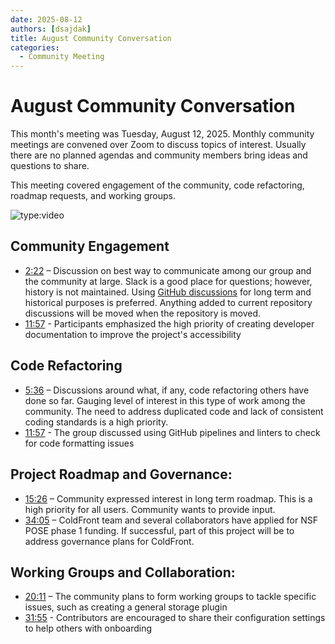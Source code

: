 ```yaml
---
date: 2025-08-12
authors: [dsajdak]
title: August Community Conversation
categories:
  - Community Meeting
---
```


# August Community Conversation

This month's meeting was Tuesday, August 12, 2025.  Monthly community meetings are convened over Zoom to discuss topics of interest.  Usually there are no planned agendas and community members bring ideas and questions to share. 


<!-- more -->

This meeting covered engagement of the community, code refactoring, roadmap requests, and working groups.

![type:video](https://www.youtube.com/embed/bnfaGM1IWBI?si=CK3f6cdQG2LSIBUF) 

## Community Engagement
- [2:22](http://www.youtube.com/watch?v=bnfaGM1IWBI&t=142) – Discussion on best way to communicate among our group and the community at large.  Slack is a good place for questions; however, history is not maintained.  Using [GitHub discussions](https://github.com/ubccr/coldfront/discussions) for long term and historical purposes is preferred.  Anything added to current repository discussions will be moved when the repository is moved.
- [11:57](http://www.youtube.com/watch?v=bnfaGM1IWBI&t=676) - Participants emphasized the high priority of creating developer documentation to improve the project's accessibility

## Code Refactoring
- [5:36](http://www.youtube.com/watch?v=bnfaGM1IWBI&t=336) – Discussions around what, if any, code refactoring others have done so far.  Gauging level of interest in this type of work among the community.  The need to address duplicated code and lack of consistent coding standards is a high priority.  
- [11:57](http://www.youtube.com/watch?v=bnfaGM1IWBI&t=717) - The group discussed using GitHub pipelines and linters to check for code formatting issues

## Project Roadmap and Governance:
- [15:26](http://www.youtube.com/watch?v=bnfaGM1IWBI&t=926) – Community expressed interest in long term roadmap.  This is a high priority for all users.  Community wants to provide input.  
- [34:05](http://www.youtube.com/watch?v=bnfaGM1IWBI&t=2045) – ColdFront team and several collaborators have applied for NSF POSE phase 1 funding.  If successful, part of this project will be to address governance plans for ColdFront.   

## Working Groups and Collaboration:
- [20:11](http://www.youtube.com/watch?v=bnfaGM1IWBI&t=1211) – The community plans to form working groups to tackle specific issues, such as creating a general storage plugin  
- [31:55](http://www.youtube.com/watch?v=bnfaGM1IWBI&t=1915) - Contributors are encouraged to share their configuration settings to help others with onboarding  

